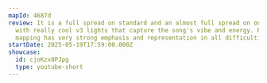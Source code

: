 ```yaml
---
mapId: 4687d
review: It is a full spread on standard and an almost full spread on one saber
  with really cool v3 lights that capture the song's vibe and energy. Plus, the
  mapping has very strong emphasis and representation in all difficulties.
startDate: 2025-05-19T17:59:00.000Z
showcase:
  id: cjoKzx8PJpg
  type: youtube-short
---
```

